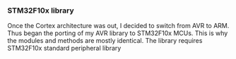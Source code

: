 ### STM32F10x library

Once the Cortex architecture was out, I decided to switch from AVR to ARM. Thus began
the porting of my AVR library to STM32F10x MCUs. This is why the modules and methods
are mostly identical.
The library requires STM32F10x standard peripheral library
